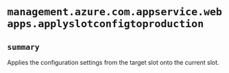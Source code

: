 # `management.azure.com.appservice.webapps.applyslotconfigtoproduction`

## `summary`
Applies the configuration settings from the target slot onto the current slot.


